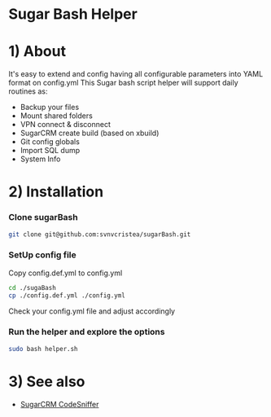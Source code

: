 Sugar Bash Helper
=================

# 1) About

It's easy to extend and config having all configurable parameters into YAML format on config.yml
This Sugar bash script helper will support daily routines as:
 * Backup your files
 * Mount shared folders
 * VPN connect & disconnect
 * SugarCRM create build (based on xbuild)
 * Git config globals
 * Import SQL dump
 * System Info


# 2) Installation

### Clone sugarBash


  ```bash
 git clone git@github.com:svnvcristea/sugarBash.git
  ```

### SetUp config file

Copy config.def.yml to config.yml

  ```bash
cd ./sugaBash
cp ./config.def.yml ./config.yml

  ```

Check your config.yml file and adjust accordingly

### Run the helper and explore the options

  ```bash
sudo bash helper.sh

  ```

# 3) See also

* [SugarCRM CodeSniffer](https://github.com/svnvcristea/SugarCRMCodeSniffer)